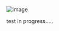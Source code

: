 ![image](https://github.com/v6cl/MyDIYthings/assets/16078263/33651322-8f13-4377-a151-d387a45d5a53)

test in progress.....

